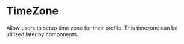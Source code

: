 # TimeZone
Allow users to setup time zone for their profile. This timezone can be utilized later by components.
